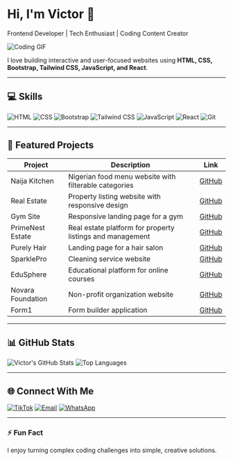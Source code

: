 # Hi, I'm Victor 👋
Frontend Developer | Tech Enthusiast | Coding Content Creator

![Coding GIF](https://media.giphy.com/media/26AHONQ79FdWZhAI0/giphy.gif)

I love building interactive and user-focused websites using **HTML, CSS, Bootstrap, Tailwind CSS, JavaScript, and React**.

---

## 💻 Skills
![HTML](https://img.shields.io/badge/HTML-E34F26?style=for-the-badge&logo=html5&logoColor=white&animation=spin)
![CSS](https://img.shields.io/badge/CSS-1572B6?style=for-the-badge&logo=css3&logoColor=white&animation=spin)
![Bootstrap](https://img.shields.io/badge/Bootstrap-7952B3?style=for-the-badge&logo=bootstrap&logoColor=white&animation=spin)
![Tailwind CSS](https://img.shields.io/badge/Tailwind_CSS-06B6D4?style=for-the-badge&logo=tailwind-css&logoColor=white&animation=spin)
![JavaScript](https://img.shields.io/badge/JavaScript-F7DF1E?style=for-the-badge&logo=javascript&logoColor=black&animation=spin)
![React](https://img.shields.io/badge/React-20232A?style=for-the-badge&logo=react&logoColor=61DAFB&animation=spin)
![Git](https://img.shields.io/badge/Git-F05032?style=for-the-badge&logo=git&logoColor=white&animation=spin)

---

## 📂 Featured Projects

| Project | Description | Link |
|---------|-------------|------|
| Naija Kitchen | Nigerian food menu website with filterable categories | [GitHub](https://github.com/vkconcept/naija-kitchen) |
| Real Estate | Property listing website with responsive design | [GitHub](https://github.com/vkconcept/real-estate) |
| Gym Site | Responsive landing page for a gym | [GitHub](https://github.com/Vkconcept/gym-site) |
| PrimeNest Estate | Real estate platform for property listings and management | [GitHub](https://github.com/Vkconcept/PrimeNest-estate) |
| Purely Hair | Landing page for a hair salon | [GitHub](https://github.com/Vkconcept/Purely-Hair) |
| SparklePro | Cleaning service website | [GitHub](https://github.com/Vkconcept/SparklePro) |
| EduSphere | Educational platform for online courses | [GitHub](https://github.com/Vkconcept/EduSphere) |
| Novara Foundation | Non-profit organization website | [GitHub](https://github.com/Vkconcept/NovaraFoundation) |
| Form1 | Form builder application | [GitHub](https://github.com/Vkconcept/form1) |

---

## 📊 GitHub Stats
![Victor's GitHub Stats](https://github-readme-stats.vercel.app/api?username=Vkconcept&show_icons=true&theme=radical&count_private=true)
![Top Languages](https://github-readme-stats.vercel.app/api/top-langs/?username=Vkconcept&layout=compact&theme=radical)

---

## 🌐 Connect With Me
[![TikTok](https://img.shields.io/badge/TikTok-000000?style=for-the-badge&logo=tiktok&logoColor=white)](https://www.tiktok.com/@kingvk.devv)
[![Email](https://img.shields.io/badge/Email-D14836?style=for-the-badge&logo=gmail&logoColor=white)](mailto:williamsvikky76@gmail.com)
[![WhatsApp](https://img.shields.io/badge/WhatsApp-25D366?style=for-the-badge&logo=whatsapp&logoColor=white)](https://wa.me/2348176860084)

---

### ⚡ Fun Fact
I enjoy turning complex coding challenges into simple, creative solutions.  
